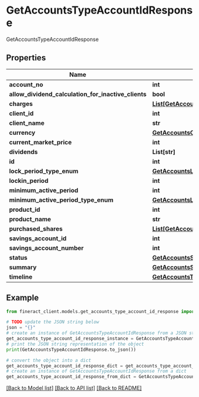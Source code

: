 # GetAccountsTypeAccountIdResponse

GetAccountsTypeAccountIdResponse

## Properties

Name | Type | Description | Notes
------------ | ------------- | ------------- | -------------
**account_no** | **int** |  | [optional] 
**allow_dividend_calculation_for_inactive_clients** | **bool** |  | [optional] 
**charges** | [**List[GetAccountsCharges]**](GetAccountsCharges.md) |  | [optional] 
**client_id** | **int** |  | [optional] 
**client_name** | **str** |  | [optional] 
**currency** | [**GetAccountsCurrency**](GetAccountsCurrency.md) |  | [optional] 
**current_market_price** | **int** |  | [optional] 
**dividends** | **List[str]** |  | [optional] 
**id** | **int** |  | [optional] 
**lock_period_type_enum** | [**GetAccountsLockPeriodTypeEnum**](GetAccountsLockPeriodTypeEnum.md) |  | [optional] 
**lockin_period** | **int** |  | [optional] 
**minimum_active_period** | **int** |  | [optional] 
**minimum_active_period_type_enum** | [**GetAccountsLockPeriodTypeEnum**](GetAccountsLockPeriodTypeEnum.md) |  | [optional] 
**product_id** | **int** |  | [optional] 
**product_name** | **str** |  | [optional] 
**purchased_shares** | [**List[GetAccountsPurchasedShares]**](GetAccountsPurchasedShares.md) |  | [optional] 
**savings_account_id** | **int** |  | [optional] 
**savings_account_number** | **int** |  | [optional] 
**status** | [**GetAccountsStatus**](GetAccountsStatus.md) |  | [optional] 
**summary** | [**GetAccountsSummary**](GetAccountsSummary.md) |  | [optional] 
**timeline** | [**GetAccountsTimeline**](GetAccountsTimeline.md) |  | [optional] 

## Example

```python
from fineract_client.models.get_accounts_type_account_id_response import GetAccountsTypeAccountIdResponse

# TODO update the JSON string below
json = "{}"
# create an instance of GetAccountsTypeAccountIdResponse from a JSON string
get_accounts_type_account_id_response_instance = GetAccountsTypeAccountIdResponse.from_json(json)
# print the JSON string representation of the object
print(GetAccountsTypeAccountIdResponse.to_json())

# convert the object into a dict
get_accounts_type_account_id_response_dict = get_accounts_type_account_id_response_instance.to_dict()
# create an instance of GetAccountsTypeAccountIdResponse from a dict
get_accounts_type_account_id_response_from_dict = GetAccountsTypeAccountIdResponse.from_dict(get_accounts_type_account_id_response_dict)
```
[[Back to Model list]](../README.md#documentation-for-models) [[Back to API list]](../README.md#documentation-for-api-endpoints) [[Back to README]](../README.md)


